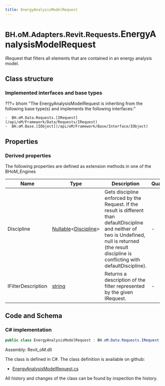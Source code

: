 ```yaml
---
title: EnergyAnalysisModelRequest
---
```


# <small>BH.oM.Adapters.Revit.Requests.</small>**EnergyAnalysisModelRequest**

IRequest that filters all elements that are contained in an energy analysis model.

## Class structure

### Implemented interfaces and base types

???+ bhom "The EnergyAnalysisModelRequest is inheriting from the following base type(s) and implements the following interfaces:"

    -  BH.oM.Data.Requests.[IRequest](/api/oM/Framework/Data/Requests/IRequest)
    -  BH.oM.Base.[IObject](/api/oM/Framework/Base/Interface/IObject)


## Properties

### Derived properties

The following properties are defined as extension methods in one of the BHoM_Engines

| Name             | Type             | Description      | Quantity         | Engine           |
|------------------|------------------|------------------|------------------|------------------|
| Discipline | [Nullable](https://learn.microsoft.com/en-us/dotnet/api/System.Nullable-1?view=netstandard-2.0)&lt;[Discipline](/api/oM/Adapter/Adapters/Revit/Enums/Discipline)&gt; | Gets discipline enforced by the Request. If the result is different than defaultDiscipline and neither of two is Undefined, null is returned (the result discipline is conflicting with defaultDiscipline). | - | Revit_Engine |
| IFilterDescription | [string](https://learn.microsoft.com/en-us/dotnet/api/System.String?view=netstandard-2.0) | Returns a description of the filter represented by the given IRequest. | - | Revit_Engine |


## Code and Schema

### C# implementation

``` C# title="C#"
public class EnergyAnalysisModelRequest : BH.oM.Data.Requests.IRequest, BH.oM.Base.IObject
```

Assembly: Revit_oM.dll

The class is defined in C#. The class definition is available on github:

- [EnergyAnalysisModelRequest.cs](https://github.com/BHoM/Revit_Toolkit/blob/develop/Revit_oM/Requests\EnergyAnalysisModelRequest.cs)

All history and changes of the class can be found by inspection the history.
